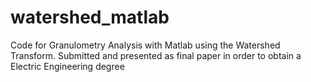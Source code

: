 # watershed_matlab
 Code for Granulometry Analysis with Matlab using the Watershed Transform. Submitted and presented as final paper in order to obtain a Electric Engineering degree
